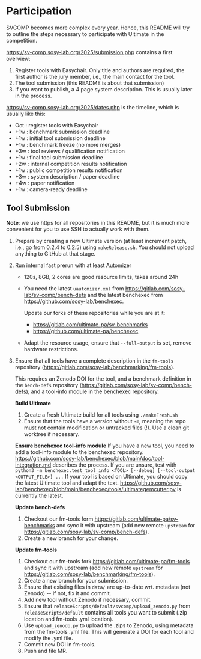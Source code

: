 # Participation
SVCOMP becomes more complex every year. Hence, this README will try to outline the steps necessary to participate with
Ultimate in the competition.

<https://sv-comp.sosy-lab.org/2025/submission.php> contains a first overview:
1. Register tools with Easychair. Only title and authors are required, the first author is the jury member, i.e., the
   main contact for the tool.
2. The tool submission (this README is about that submission)
3. If you want to publish, a 4 page system description. This is usually later in the process.

<https://sv-comp.sosy-lab.org/2025/dates.php> is the timeline, which is usually like this:
* Oct : register tools with Easychair
* +1w : benchmark submission deadline
* +1w : initial tool submission deadline
* +1w : benchmark freeze (no more merges)
* +3w : tool reviews / qualification notification
* +1w : final tool submission deadline
* +2w : internal competition results notification
* +1w : public competition results notification
* +3w : system description / paper deadline
* +4w : paper notification
* +1w : camera-ready deadline

## Tool Submission
**Note**: we use https for all repositories in this README, but it is much more convenient for you to use SSH to
actually work with them.

1. Prepare by creating a new Ultimate version (at least increment patch, i.e., go from 0.2.4 to 0.2.5) using
   `makeRelease.sh`. You should not upload anything to GitHub at that stage.

2. Run internal fast prerun with at least Automizer
   * 120s, 8GB, 2 cores are good resource limits, takes around 24h
   * You need the latest ``uautomizer.xml`` from
     <https://gitlab.com/sosy-lab/sv-comp/bench-defs> and the latest benchexec from
     <https://github.com/sosy-lab/benchexec>.

     Update our forks of these repositories while you are at it:
     * <https://gitlab.com/ultimate-pa/sv-benchmarks>
     * <https://github.com/ultimate-pa/benchexec>
   * Adapt the resource usage, ensure that `--full-output` is set, remove hardware restrictions.

3. Ensure that all tools have a complete description in the `fm-tools` repository
   (<https://gitlab.com/sosy-lab/benchmarking/fm-tools>).

   This requires an Zenodo DOI for the tool, and a benchmark definition in the `bench-defs` repository
   (<https://gitlab.com/sosy-lab/sv-comp/bench-defs>), and a tool-info module in the benchexec repository.

   **Build Ultimate**
   1. Create a fresh Ultimate build for all tools using `./makeFresh.sh`
   2. Ensure that the tools have a version without `-m`, meaning the repo must not contain modification or untracked
      files (!). Use a clean git worktree if necessary.

   **Ensure benchexec tool-info module**
   If you have a new tool, you need to add a tool-info module to the benchexec repository.
   <https://github.com/sosy-lab/benchexec/blob/main/doc/tool-integration.md> describes the process.
   If you are unsure, test with
   `python3 -m benchexec.test_tool_info <TOOL> [--debug] [--tool-output <OUTPUT_FILE>] ...`
   If your tool is based on Ultimate, you should copy the latest Ultimate tool and adapt the text.
   <https://github.com/sosy-lab/benchexec/blob/main/benchexec/tools/ultimategemcutter.py> is currently the latest.

   **Update bench-defs**
   1. Checkout our fm-tools form <https://gitlab.com/ultimate-pa/sv-benchmarks> and sync it with
      upstream (add new remote `upstream` for <https://gitlab.com/sosy-lab/sv-comp/bench-defs>).
   2. Create a new branch for your change.

   **Update fm-tools**
   1. Checkout our fm-tools fork <https://gitlab.com/ultimate-pa/fm-tools> and sync it with
      upstream (add new remote `upstream` for <https://gitlab.com/sosy-lab/benchmarking/fm-tools>).
   2. Create a new branch for your submission.
   3. Ensure that existing files in `data/` are up-to-date wrt. metadata (not Zenodo) -- if not, fix it and commit.
   4. Add new tool without Zenodo if necessary, commit.
   5. Ensure that `releaseScripts/default/svcomp/upload_zenodo.py` from ``releaseScripts/default`` contains all tools
      you want to submit (.zip location and fm-tools .yml location).
   6. Use `upload_zenodo.py` to upload the .zips to Zenodo, using metadata from the fm-tools .yml file. This will
      generate a DOI for each tool and modify the .yml file.
   7. Commit new DOI in fm-tools.
   8. Push and file MR.
